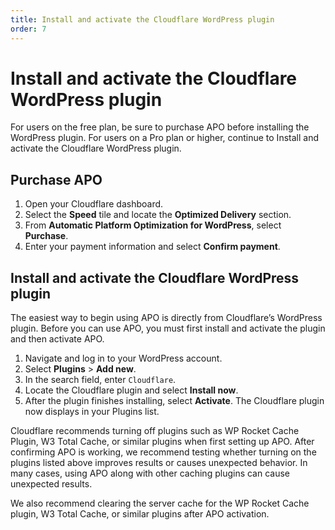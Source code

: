 ```yaml
---
title: Install and activate the Cloudflare WordPress plugin
order: 7
---
```


# Install and activate the Cloudflare WordPress plugin

For users on the free plan, be sure to purchase APO before installing the WordPress plugin. For users on a Pro plan or higher, continue to Install and activate the Cloudflare WordPress plugin.

## Purchase APO

1. Open your Cloudflare dashboard.
1. Select the **Speed** tile and locate the **Optimized Delivery** section.
1. From **Automatic Platform Optimization for WordPress**, select **Purchase**.
1. Enter your payment information and select **Confirm payment**.

## Install and activate the Cloudflare WordPress plugin

The easiest way to begin using APO is directly from Cloudflare’s WordPress plugin. Before you can use APO, you must first install and activate the plugin and then activate APO.

1. Navigate and log in to your WordPress account.
1. Select **Plugins** > **Add new**.
1. In the search field, enter `Cloudflare`.
1. Locate the Cloudflare plugin and select **Install now**.
1. After the plugin finishes installing, select **Activate**. The Cloudflare plugin now displays in your Plugins list.

<Aside type="warning">

Cloudflare recommends turning off plugins such as WP Rocket Cache Plugin, W3 Total Cache, or similar plugins when first setting up APO. After confirming APO is working, we recommend testing whether turning on the plugins listed above improves results or causes unexpected behavior. In many cases, using APO along with other caching plugins can cause unexpected results.

We also recommend clearing the server cache for the WP Rocket Cache plugin, W3 Total Cache, or similar plugins after APO activation.

</Aside>
